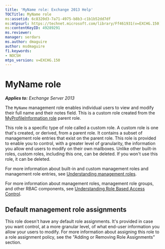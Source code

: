 ```yaml
---
title: 'MyName role: Exchange 2013 Help'
TOCTitle: MyName role
ms:assetid: 6c8320d3-7a71-4975-b8b3-c1b1b52dd7df
ms:mtpsurl: https://technet.microsoft.com/library/Ff461931(v=EXCHG.150)
ms:contentKeyID: 49289291
ms.reviewer: 
manager: serdars
ms.author: dmaguire
author: msdmaguire
f1.keywords:
- NOCSH
mtps_version: v=EXCHG.150
---
```


# MyName role

_**Applies to:** Exchange Server 2013_

The `MyName` management role enables individual users to view and modify their full name and their notes field. This is a custom role created from the [MyProfileInformation role](myprofileinformation-role-exchange-2013-help.md) parent role.

This role is a specific type of role called a custom role. A custom role is one that's created, or derived, from a parent role. It contains a subset of management role entries that exist on the parent role. This role is provided to enable you to control, with a greater level of granularity, the information you allow end users to modify on their own mailboxes. Unlike other built-in roles, custom roles, including this one, can be deleted. If you won't use this role, it can be deleted.

For more information about built-in and custom management roles and management role entries, see [Understanding management roles](understanding-management-roles-exchange-2013-help.md).

For more information about management roles, management role groups, and other RBAC components, see [Understanding Role Based Access Control](understanding-role-based-access-control-exchange-2013-help.md).
## Default management role assignments

This role doesn't have any default role assignments. It's provided in case you want control, at a more granular level, of what end-user information you allow your users to modify. For more information about assigning this role to a role assignment policy, see the "Adding or Removing Role Assignments" section.
